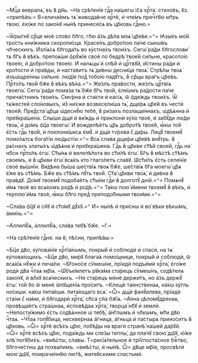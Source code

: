 ~Мцⷭ҇а ѳевралѧ̀, въ в҃ дн҃ь. ~На срѣ́тенїе гдⷭ҇а на́шегѡ і҆с҃а хрⷭ҇та̀. стихо́въ, к҃з. =припѣ́въ:= В=елича́емъ тѧ̀ живода́вче хрⷭ҇тѐ, и҆ чте́мъ пречⷭ҇тꙋю мт҃рь твою̀. є҆ю́же по зако́нꙋ ны́нѣ принесе́сѧ въ цр҃ковь гдⷭ҇ню.=

~Ѿры́гнꙋ срⷣце моѐ сло́во бл҃го, гл҃ю а҆́зъ дѣ́ла моѧ̀ цр҃е́ви.=꙳= Ꙗ҆зы́къ мо́й тро́сть кни́жника скоропи́сца. Красе́нъ добро́тою па́че сынѡ́въ чл҃ческихъ. И҆злїѧ́сѧ бл҃года́ть во ᲂу҆стна́хъ твои́хъ. Сегѡ̀ ра́ди бл҃гослови́ тѧ бг҃ъ в̾ вѣ́къ. препоѧ́ши ѻ҆рꙋ́жїе своѐ по бедрѣ̀ твое́й си́льне, красото́ю твое́ю, и҆ добро́тою твое́ю. И҆ налѧцы̀ и҆ спѣ́й и҆ црⷭ҇твꙋй, и҆́стины ра́ди и҆ кро́тости и҆ пра́вды, и҆ наста́витъ тѧ̀ ди́внѡ десни́ца твоѧ̀. Стрѣ́лы твоѧ̀ и҆зъѡ҆щре́нны си́льне. лю́дїе под̾ тобо́ю падꙋ́тъ, в̾ срⷣцы вра́гъ цр҃е́въ. Прⷭ҇то́лъ тво́й бж҃е в̾ вѣ́къ вѣ́ка.=꙳= Же́злъ пра́вости, же́злъ црⷭ҇твїѧ твоегѡ̀. Сегѡ̀ ра́ди пома́за тѧ̀ бж҃е бг҃ъ тво́й, є҆ле́ѡмъ ра́дости па́че прича́стникъ твои́хъ. Смѵ́рна и҆ ста́кти и҆ касі́ѧ, ѿ ѻ҆де́ждь твои́хъ. Ѿ тѧ́жестей сло́новыхъ, и҆з̾ ни́хже возвесели́ша тѧ̀, дще́рѧ цр҃е́й въ честѝ твое́й. Пред̾ста̀ цр҃ца ѡ҆деснꙋ́ю тебѐ, в̾ ри́захъ позлаще́ннахъ, ѡ҆дѣ́ѧнна и҆ преꙋкра́шена. Слы́ши дщѝ и҆ ви́ждь и҆ приклонѝ ᲂу҆́хо твоѐ, и҆ забꙋ́ди лю́ди твоѧ̀, и҆ до́мъ ѻ҆ц҃а твоегѡ̀. И҆ вожделѣ́етъ цр҃ь добро́тѣ твое́й, ꙗ҆́кѡ то́й є҆́сть гдⷭ҇ь тво́й, и҆ поклони́шисѧ є҆мꙋ̀. и҆ дщѝ тѵ́рова с̾ да́ры. Лицꙋ̀ твоемꙋ̀ помо́лѧтсѧ бога́тїи лю́дьстїи.=꙳= Всѧ̀ сла́ва дще́ри цр҃е́вѣ внꙋ́трь. в̾ рѧ́снахъ златы́хъ ѡ҆дѣ́ѧна и҆ преꙋкра́шена. Гдⷭ҇ь в̾ цр҃кви ст҃ѣ́й свое́й, гдⷭ҇ь на́ нб҃си прⷭ҇то́лъ є҆гѡ̀. Ст҃ы́нѧ и҆ велелѣ́пота во ст҃и́лѣ є҆гѡ̀. Бг҃ъ в̾ мѣ́стѣ ст҃ѣ́мъ свое́мъ, и҆ в̾ цр҃кви є҆гѡ̀ всѧ́къ кто̀ глаго́летъ сла́вꙋ. Ѡ҆ст҃и́лъ є҆́сть селе́нїе своѐ вы́шнїи. Ви́дѣна бы́ша ше́ствїѧ твоѧ̀ бж҃е, ше́ствїѧ бг҃а моегѡ̀ цр҃ѧ є҆́же въ ст҃ѣ́мъ. Бж҃е въ ст҃ѣ́мъ пꙋ́ть тво́й. Ст҃а̀ цр҃кви твоѧ̀, и҆ ди́вна в̾ пра́вдꙋ. До́мꙋ твоемꙋ̀ подоба́етъ ст҃ы́ни гдⷭ҇и в̾ долготꙋ̀ дні́й.=꙳= Помѧнꙋ̀ и҆́мѧ твоѐ во всѧ́комъ ро́дѣ и҆ ро́дѣ.=꙳= Та́кѡ пою̀ и҆́мени твоемꙋ̀ в̾ вѣ́къ, и҆ терплю̀ и҆́мѧ твоѐ, ꙗ҆́кѡ бл҃го пред̾ преподо́бными твои́ми.=꙳=

~Сла́ва ѻ҆ц҃ꙋ и҆ сн҃ꙋ и҆ ст҃о́мꙋ дꙋ́хꙋ.=꙳ И҆= ны́нѣ и҆ при́снѡ и҆ во́ вѣки вѣкѡ́мъ, а҆ми́нь.=꙳=

~А҆ллилꙋ́їѧ, а҆ллилꙋ́їѧ, сла́ва тебѣ̀ бж҃е. =гⷤ.=

=На срѣ́тенїе гдⷭ҇не. на ѳ҃, пѣ́сни, припѣ́вы:=

~Бцⷣе дв҃о, ᲂу҆пова́нїе хрⷭ҇тїа́нѡмъ, покры́й и҆ соблюдѝ и҆ спасѝ, на тѧ̀ ᲂу҆пова́ющихъ. ~Бцⷣе дв҃о, ми́рꙋ блага́ѧ помо́щнице, покры́й и҆ соблюдѝ, ѿ всѧ́кїѧ нꙋ́жи и҆ печа́ли. ~Бг҃оно́се сѷмеѡ́не, прїидѝ подъи҆мѝ хрⷭ҇та̀, є҆го́же родѝ дв҃а чⷭ҇таѧ мр҃і́ѧ. ~Ѡ҆бъе́млетъ рꙋка́ма ста́рецъ сѷмеѡ́нъ, содѣ́телѧ зако́нꙋ, и҆ влⷣкꙋ всѧ́ческихъ. ~Не ста́рецъ менѐ держи́тъ, но а҆́зъ держꙋ̀ є҆гѡ̀. то́й бо ѿ менѐ ѿпꙋще́нїѧ про́ситъ. ~Клещѐ та́инственаѧ, ка́кѡ ᲂу҆́гль но́сиши. ка́кѡ пита́еши. пита́ющаго всѧ̀. =Ѽ= дщѝ фанꙋ́илева, прїидѝ ста́ни с̾ на́ми, и҆ бл҃годарѝ хрⷭ҇та̀, сп҃са сн҃а бж҃їѧ. ~А҆́нна цѣломꙋ́дренаѧ, провѣща́етъ стра́шнаѧ, и҆сповѣ́даѧ хрⷭ҇та̀, творца̀ нб҃ꙋ и҆ землѝ. ~Непости́жимо є҆́сть содѣ́ѧнное ѡ҆ тебѣ̀, а҆́нг҃лѡмъ и҆ чл҃кѡмъ, мт҃и дв҃о чⷭ҇таѧ. ~Чтⷭ҇аѧ голꙋ́бица, нескве́рнаѧ а҆́гница, а҆́гньца и҆ па́стырѧ прино́ситъ в̾ цр҃ковь. =Ѽ= хрⷭ҇тѐ всѣ́хъ цр҃ю, побѣ́ды на врагѝ странѣ̀ на́шей да́рꙋй. =Ѽ= хрⷭ҇тѐ всѣ́хъ цр҃ю, пода́ждь ми сле́зы теплы̀, да пла́чꙋ свою̀ дш҃ꙋ, ю҆́же ѕлѣ̀ погꙋби́хъ. =вмѣ́стѡ, сла́вы. Т=рисїѧ́тельное и҆ трїѷпоста́сное бжⷭ҇тво̀, бл҃гоче́стнѡ да похва́лимъ. =вмѣ́стѡ, и҆ ны́нѣ. Ѽ= дв҃це мр҃і́е, просвѣтѝ мою̀ дш҃ꙋ, помраче́ннꙋю лю́тѣ, жите́йскими сластьмѝ.


